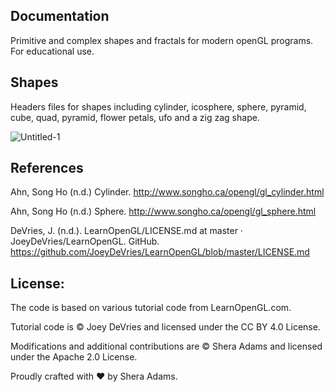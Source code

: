 ## Documentation

Primitive and complex shapes and fractals for modern openGL programs. For educational use. 

## Shapes

Headers files for shapes including cylinder, icosphere, sphere, pyramid, cube, quad, pyramid, flower petals, ufo and a zig zag shape.

![Untitled-1](https://user-images.githubusercontent.com/110789514/223229991-30b5132d-f317-4d21-aa27-f1dedeb3989d.png)

## References

Ahn, Song Ho (n.d.) Cylinder. http://www.songho.ca/opengl/gl_cylinder.html

Ahn, Song Ho (n.d.) Sphere. http://www.songho.ca/opengl/gl_sphere.html

DeVries, J. (n.d.). LearnOpenGL/LICENSE.md at master · JoeyDeVries/LearnOpenGL. GitHub. https://github.com/JoeyDeVries/LearnOpenGL/blob/master/LICENSE.md

## License:

The code is based on various tutorial code from LearnOpenGL.com.

Tutorial code is © Joey DeVries and licensed under the CC BY 4.0 License.

Modifications and additional contributions are © Shera Adams and licensed under the Apache 2.0 License.

Proudly crafted with ❤️ by Shera Adams.
